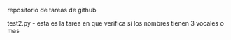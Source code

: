 repositorio de tareas de github

test2.py - esta es la tarea en que verifica si los nombres tienen 3 vocales o mas
